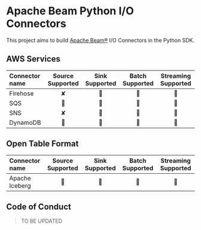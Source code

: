 # Apache Beam Python I/O Connectors

This project aims to build [Apache Beam®](https://beam.apache.org/) I/O Connectors in the Python SDK.

## AWS Services

|Connector name|Source Supported|Sink Supported|Batch Supported|Streaming Supported|
|:------|:-----:|:-----:|:-----:|:-----:|
|Firehose|✘|🚧|🚧|🚧|
|SQS|🚧|🚧|🚧|🚧|
|SNS|✘|🚧|🚧|🚧|
|DynamoDB|🚧|🚧|🚧|🚧|

## Open Table Format

|Connector name|Source Supported|Sink Supported|Batch Supported|Streaming Supported|
|:------|:-----:|:-----:|:-----:|:-----:|
|Apache Iceberg|🚧|🚧|🚧|🚧|🚧|

## Code of Conduct

> TO BE UPDATED